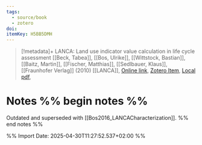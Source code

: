 ```yaml
---
tags:
  - source/book
  - zotero
doi: 
itemKey: H5BB5DMH
---
```

>[!metadata]+
> LANCA: Land use indicator value calculation in life cycle assessment
> [[Beck, Tabea]], [[Bos, Ulrike]], [[Wittstock, Bastian]], [[Baitz, Martin]], [[Fischer, Matthias]], [[Sedlbauer, Klaus]], 
> [[Fraunhofer Verlag]] (2010)
> [[LANCA]], 
> [Online link](), [Zotero Item](zotero://select/library/items/H5BB5DMH), [Local pdf](file://C:/Users/aburg/Documents/references/zotero/storage/2SGT4L2S/LANCA.pdf), 

# Notes %% begin notes %%
Outdated and superseded with [[Bos2016_LANCACharacterization]].
%% end notes %%




%% Import Date: 2025-04-30T11:27:52.537+02:00 %%
